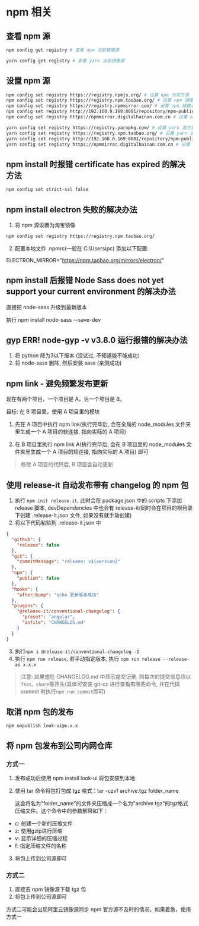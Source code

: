 # npm 相关

## 查看 npm 源

```bash
npm config get registry # 查看 npm 当前镜像源

yarn config get registry # 查看 yarn 当前镜像源

```

## 设置 npm 源

```bash
npm config set registry https://registry.npmjs.org/ # 设置 npm 为官方源
npm config set registry https://registry.npm.taobao.org/ # 设置 npm 镜像源为淘宝镜像
npm config set registry https://registry.npmmirror.com/ # 设置 npm 镜像源为淘宝镜像(新)
npm config set registry http://192.168.0.169:8081/repository/npm-public/ # 设置 npm 为公司源(新境界)
npm config set registry https://npmmirror.digitalhainan.com.cn # 设置 npm 为公司源(数字海南)

yarn config set registry https://registry.yarnpkg.com/ # 设置 yarn 源为官方源
yarn config set registry https://registry.npm.taobao.org/ # 设置 yarn 源为淘宝镜像源
yarn config set registry http://192.168.0.169:8081/repository/npm-public/ # 设置 yarn 为公司源(新境界)
yarn config set registry https://npmmirror.digitalhainan.com.cn # 设置 yarn 为公司源(数字海南)
```

## npm install 时报错 certificate has expired 的解决方法
```bash
npm config set strict-ssl false
```

## npm install electron 失败的解决办法

1. 将 npm 源设置为淘宝镜像

```bash
npm config set registry https://registry.npm.taobao.org/
```

2. 配置本地文件 .npmrc(一般在 C:\Users\pc)
   添加以下配置:

ELECTRON_MIRROR="https://npm.taobao.org/mirrors/electron/"

## npm install 后报错 Node Sass does not yet support your current environment 的解决办法

直接把 node-sass 升级到最新版本

执行 npm install node-sass --save-dev

## gyp ERR! node-gyp -v v3.8.0 运行报错的解决办法

1. 将 python 降为3以下版本 (没试过, 不知道能不能成功)
2. 将 node-sass 删除, 然后安装 sass (亲测成功)

## npm link - 避免频繁发布更新

现在有两个项目，一个项目是 A，另一个项目是 B。

目标: 在 B 项目里，使用 A 项目里的模块

1. 先在 A 项目中执行 npm link(执行完毕后, 会在全局的 node_modules 文件夹里生成一个 A 项目的软连接, 指向实际的 A 项目)

2. 在 B 项目里执行 npm link A(执行完毕后, 会在 B 项目里的 node_modules 文件夹里生成一个 A 项目的软连接, 指向实际的 A 项目) 即可

> 修改 A 项目的代码后, B 项目会自动更新

## 使用 release-it 自动发布带有 changelog 的 npm 包

1. 执行 `npm init release-it`, 此时会在 package.json 中的 scripts 下添加 release 脚本, devDependencies 中也会有 release-it(同时会在项目的根目录下创建 .release-it.json 文件, 如果没有就手动创建)
2. 将以下代码粘贴到 .release-it.json 中

```json
{
  "github": {
    "release": false
  },
  "git": {
    "commitMessage": "release: v${version}"
  },
  "npm": {
    "publish": false
  },
  "hooks": {
    "after:bump": "echo 更新版本成功"
  },
  "plugins": {
    "@release-it/conventional-changelog": {
      "preset": "angular",
      "infile": "CHANGELOG.md"
    }
  }
}
```

3. 执行`npm i @release-it/conventional-changelog -D`
4. 执行 `npm run release`, 若手动指定版本, 执行 `npm run release --release-as x.x.x`

> 注意: 如果想在 CHANGELOG.md 中显示提交记录, 则每次的提交信息应以`feat、chore`等开头(具体可安装 git-cz 进行查看有哪些命令, 并在代码 commit 时执行`npm run commit`即可)

## 取消 npm 包的发布

`npm unpublish look-ui@x.x.x`

## 将 npm 包发布到公司内网仓库
### 方式一
1. 发布成功后使用 npm install look-ui 将包安装到本地
2. 使用 tar 命令将包打包成 tgz 格式：tar -czvf archive.tgz folder_name
   
   这会将名为"folder_name"的文件夹压缩成一个名为"archive.tgz"的tgz格式压缩文件。这个命令中的参数解释如下： 
- c: 创建一个新的压缩文件 
- z: 使用gzip进行压缩 
- v: 显示详细的压缩过程 
- f: 指定压缩文件的名称 

3. 将包上传到公司源即可

### 方式二
1. 直接去 npm 镜像源下载 tgz 包
2. 将包上传到公司源即可

方式二可能会出现阿里云镜像源同步 npm 官方源不及时的情况，如果着急，使用方式一